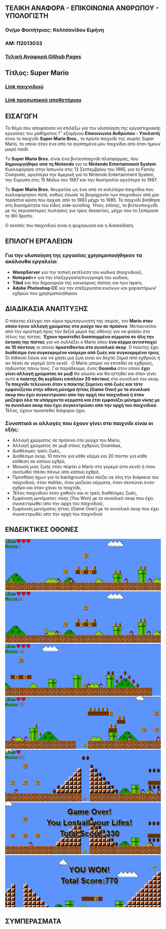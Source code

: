 ## ΤΕΛΙΚΗ ΑΝΑΦΟΡΑ - ΕΠΙΚΟΙΝΩΝΙΑ ΑΝΘΡΩΠΟΥ - ΥΠΟΛΟΓΙΣΤΗ

### Ον/μο Φοιτήτριας: Κολτσανίδου Ειρήνη

### ΑΜ: Π2013033

### [Τελική Αναφορά Github Pages](https://eiriniklt.github.io/slate/)

## Τίτλος: Super Mario

### [Link παιχνιδιού](https://eiriniklt.github.io/Super-Mario/)

### [Link προσωπικού αποθετήριου](https://github.com/eiriniklt/Super-Mario)

## ΕΙΣΑΓΩΓΗ

Το θέμα που αποφάσισα να επιλέξω για την υλοποίηση της εργαστηριακής εργασίας του μαθήματος Γ' εξαμήνου **Επικοινωνία Ανθρώπου - Υπολιστή** είναι το παιχνίδι **Super Mario Bros.**, το πρώτο παιχνίδι της σειράς Super Mario, το οποίο ήταν ένα απο τα αγαπημένα μου παιχνίδια απο όταν ήμουν μικρό παιδί. 

Το **Super Mario Bros.** είναι ένα βιντεοπαιχνίδι πλατφόρμας, που **δημιουργήθηκε από τη Nintendo** για το **Nintendo Entertainment System**. Κυκλοφόρησε στην Ιαπωνία στις 13 Σεπτεμβρίου του 1985, για το Family Computer, αργότερα την Αμερική για το Nintendo Entertainment System, την Ευρώπη στις 15 Μαΐου του 1987 και την Αυστραλία αργότερα το 1987.

Το **Super Mario Bros.** θεωρείται ως ένα από τα καλύτερα παιχνίδια που κυκλοφόρησαν ποτέ, καθώς έσωσε τη βιομηχανία των παιχνιδιών από μία τεράστια κρίση που άρχισε από το 1983 μέχρι το 1985. Το παιχνίδι βοήθησε στη διασημότητα του είδος side-scrolling. Ήταν, επίσης, το βιντεοπαιχνίδι με τις περισσότερες πωλήσεις για τρεις δεκαετίες, μέχρι που το ξεπέρασε το Wii Sports.

Ο σκοπός του παιχνιδιού είναι η ψυχαγωγία και η διασκέδαση.

## ΕΠΙΛΟΓΗ ΕΡΓΑΛΕΙΩΝ

### Για την υλοποίηση της εργασίας χρησιμοποιήθηκαν τα ακόλουθα εργαλεία:

- **WampServer** για την τοπική εκτέλεση του κώδικα (παιχνιδιού),
- **Notepad++** για την επεξεργασία/συγγραφή του κώδικα,
- **Tiled** για την δημιουργία της καινούριας πίστας και των layers,
- **Adobe Photoshop CC** για την επεξεργασία εικόνων και χαρακτήρων/εχθρών που χρησιμοποιήθηκαν

## ΔΙΑΔΙΚΑΣΙΑ ΑΝΑΠΤΥΞΗΣ

Ο παίκτης ελέγχει τον κύριο πρωταγωνιστή της σειράς, τον **Mario στον οποίο έγινε αλλαγή χρώματος στο ρούχο του σε πράσινο**. Μετακινείται από την αριστερή προς την δεξιά μεριά της οθόνης για να φτάσει στο τέλος της πίστας. **Έχουν προστεθεί διασπαρμένα κέρματα σε όλη την έκταση της πίστας** για να συλλέξει ο Mario όπου **ένα κέρμα αντιστοιχεί σε 10 πόντους** οι οποίοι **προστίθονται στο συνολικό σκορ**. Ο παίκτης έχει **διαθέσιμο ένα συγκεκριμένο νούμερο από ζωές και συγκεκριμένα τρεις**. Οι πιθανοί λόγοι για να χάσει μια ζωή είναι αν δεχτεί ζημιά από εχθρούς ή αν πέσει σε γκρεμό (στο κενό) . Ο Mario μπορεί να επιτεθεί σε εχθρούς, πηδώντας πάνω τους. Για παράδειγμα, ένας **Goomba** στον οποίο **έχει γίνει αλλαγή χρώματος σε μωβ** θα ισιώσει και θα ηττηθεί και όταν γίνει αυτό **ο παίκτης θα κερδίσει επιπλέον 20 πόντους** στο συνολικό του σκορ. **Το παιχνίδι τελειώνει όταν ο παίκτης ξεμείνει από ζωές και τότε εμφανίζεται στην οθόνη μύνημα ήττας (Game Over) με το συνολικό σκορ που έχει συγκεντρώσει απο την αρχή του παιχνιδιού ή όταν μαζέψει όλα τα υπάρχοντα κέρματα και έτσι εμφανίζει μύνημα νίκης με το συνολικο σκορ που έχει συγκεντρώσει απο την αρχή του παιχνιδιού**. Τέλος, έχουν προστεθεί διάφοροι ήχοι.

### Συνοπτικά οι αλλαγές που έχουν γίνει στο παιχνίδι είναι οι εξής:

- Αλλαγή χρώματος σε πράσινο στο ρούχο του Mario,
- Αλλαγή χρώματος σε μωβ στους εχθρούς Goombas,
- Διαθέσιμες τρείς ζωές,
- Διαθέσιμο σκορ, 10 πόντοι για κάθε κέρμα και 20 πόντοι για κάθε επίθεση σε κάποιο εχθρό,
- Μείωση μιας ζωής όταν πέφτει ο Mario στο γκρεμό (στο κενό) ή όταν σκοτωθεί (πέσει πάνω) απο κάποιο εχθρό,
- Προσθήκη ήχων για το background που παίζει σε όλη την διάρκεια του παιχνιδιού, όταν πηδάει, όταν μαζεύει κέρματα, όταν σκοτώνει έναν εχθρό και όταν χάνει το παιχνίδι,
- Τέλος παιχνιδιού όταν χαθούν και οι τρείς διαθέσιμες ζωές,
- Εμφάνιση μυνήματος νίκης (You Won) με το συνολικό σκορ που έχει συγκεντρωθεί απο την αρχή του παιχνιδιού,
- Εμφάνιση μυνήματος ήττας (Game Over) με το συνολικό σκορ που έχει συγκεντρωθεί απο την αρχή του παιχνιδιού 

## ΕΝΔΕΙΚΤΙΚΕΣ ΟΘΟΝΕΣ

![](https://raw.githubusercontent.com/eiriniklt/Super-Mario/master/assets/super_mario1.PNG)
![](https://raw.githubusercontent.com/eiriniklt/Super-Mario/master/assets/super_mario2.PNG)
![](https://raw.githubusercontent.com/eiriniklt/Super-Mario/master/assets/super_mario3.PNG)
![](https://raw.githubusercontent.com/eiriniklt/Super-Mario/master/assets/super_mario4.PNG)
![](https://raw.githubusercontent.com/eiriniklt/Super-Mario/master/assets/super_mario5.PNG)
![](https://raw.githubusercontent.com/eiriniklt/Super-Mario/master/assets/super_mario6.PNG)
![](https://raw.githubusercontent.com/eiriniklt/Super-Mario/master/assets/super_mario7.PNG)

## ΣΥΜΠΕΡΑΣΜΑΤΑ
